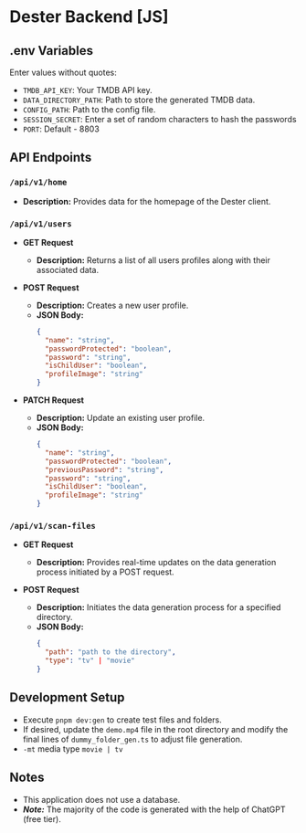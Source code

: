 # Dester Backend [JS]

## .env Variables

Enter values without quotes:

- `TMDB_API_KEY`: Your TMDB API key.
- `DATA_DIRECTORY_PATH`: Path to store the generated TMDB data.
- `CONFIG_PATH`: Path to the config file.
- `SESSION_SECRET`: Enter a set of random characters to hash the passwords
- `PORT`: Default - 8803

## API Endpoints

### `/api/v1/home`

- **Description:** Provides data for the homepage of the Dester client.

### `/api/v1/users`

- **GET Request**

  - **Description:** Returns a list of all users profiles along with their associated data.

- **POST Request**

  - **Description:** Creates a new user profile.
  - **JSON Body:**
    ```json
    {
      "name": "string",
      "passwordProtected": "boolean",
      "password": "string",
      "isChildUser": "boolean",
      "profileImage": "string"
    }
    ```

- **PATCH Request**

  - **Description:** Update an existing user profile.
  - **JSON Body:**
    ```json
    {
      "name": "string",
      "passwordProtected": "boolean",
      "previousPassword": "string",
      "password": "string",
      "isChildUser": "boolean",
      "profileImage": "string"
    }
    ```

### `/api/v1/scan-files`

- **GET Request**

  - **Description:** Provides real-time updates on the data generation process initiated by a POST request.

- **POST Request**

  - **Description:** Initiates the data generation process for a specified directory.
  - **JSON Body:**
    ```json
    {
      "path": "path to the directory",
      "type": "tv" | "movie"
    }
    ```

## Development Setup

- Execute `pnpm dev:gen` to create test files and folders.
- If desired, update the `demo.mp4` file in the root directory and modify the final lines of `dummy_folder_gen.ts` to adjust file generation.
- `-mt` media type `movie | tv`

## Notes

- This application does not use a database.
- **_Note:_** The majority of the code is generated with the help of ChatGPT (free tier).
